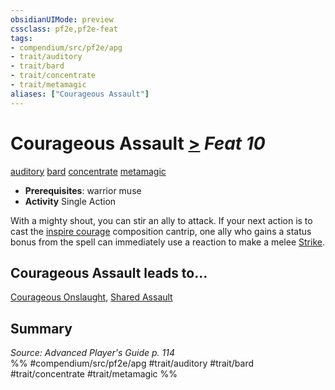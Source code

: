 ```yaml
---
obsidianUIMode: preview
cssclass: pf2e,pf2e-feat
tags:
- compendium/src/pf2e/apg
- trait/auditory
- trait/bard
- trait/concentrate
- trait/metamagic
aliases: ["Courageous Assault"]
---
```

# Courageous Assault  [>](../../Rules/core-rulebook/chapter-9-playing-the-game.md#Actions "Single Action") *Feat 10*  
[auditory](../../Rules/traits/auditory.md)  [bard](../../Rules/traits/bard.md)  [concentrate](../../Rules/traits/concentrate.md)  [metamagic](../../Rules/traits/metamagic.md)  

- **Prerequisites**: warrior muse
- **Activity** Single Action

With a mighty shout, you can stir an ally to attack. If your next action is to cast the [inspire courage](../spells/inspire-courage.md) composition cantrip, one ally who gains a status bonus from the spell can immediately use a reaction to make a melee [Strike](../../Rules/actions/strike.md).

## Courageous Assault leads to...

[Courageous Onslaught](courageous-onslaught-apg.md), [Shared Assault](shared-assault-apg.md)

## Summary

*Source: Advanced Player's Guide p. 114*  
%% #compendium/src/pf2e/apg #trait/auditory #trait/bard #trait/concentrate #trait/metamagic %%